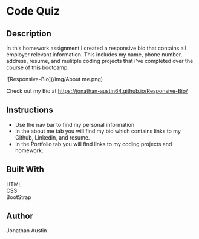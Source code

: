 # Code Quiz
## Description
In this homework assignment I created a responsive bio that contains all employer relevant information. This includes my name, phone number, address, resume, and mulitple coding projects that i've completed over the course of this bootcamp.

![Responsive-Bio](/img/About me.png)

Check out my Bio at 
https://jonathan-austin64.github.io/Responsive-Bio/

## Instructions
* Use the nav bar to find my personal information
* In the about me tab you will find my bio which contains links to my Github, Linkedin, and resume.
* In the Portfolio tab you will find links to my coding projects and homework.

## Built With
HTML  
CSS  
BootStrap   

## Author
Jonathan Austin
